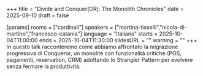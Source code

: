 +++
title = "Divide and Conquer(OR): The Monolith Chronicles"
date = 2025-09-10
draft = false

[params]
rooms = ["cardinali"]
speakers = ["martina-tisselli","nicola-di-martino","francesco-catania"]
language = "Italiano"
starts = 2025-10-04T11:00:00
ends = 2025-10-04T11:30:00
slidesURL = ""
warning = ""
+++
In questo talk racconteremo come abbiamo affrontato la migrazione progressiva di Conqueror, un monolite con funzionalità critiche (POS, pagamenti, reservation, CRM) adottando lo Strangler Pattern per evolvere senza fermare la produttività.